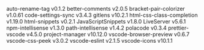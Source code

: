 auto-rename-tag v0.1.2
  better-comments v2.0.5
  bracket-pair-colorizer v1.0.61
  code-settings-sync v3.4.3
  gitlens v10.2.1
  html-css-class-completion v1.19.0
  html-snippets v0.2.1
  JavaScriptSnippets v1.8.0
  LiveServer v5.6.1
  npm-intellisense v1.3.0
  path-intellisense v1.4.2
  polacode v0.3.4
  prettier-vscode v4.5.0
  project-manager v10.12.0
  vscode-browser-preview v0.6.7
  vscode-css-peek v3.0.2
  vscode-eslint v2.1.5
  vscode-icons v10.1.1